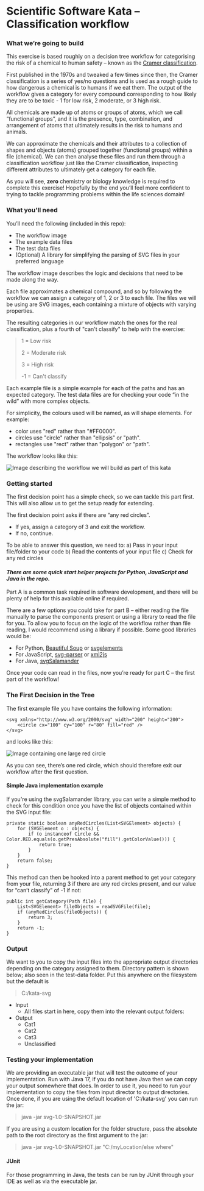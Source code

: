 # Scientific Software Kata – Classification workflow
### What we’re going to build
This exercise is based roughly on a decision tree workflow for categorising the risk of a chemical to human safety – known as the [Cramer classification](https://doi.org/10.1016/S0015-6264(76)80522-6).

First published in the 1970s and tweaked a few times since then, the Cramer classification is a series of yes/no questions and is used as a rough guide to how dangerous a chemical is to humans if we eat them. The output of the workflow gives a category for every compound corresponding to how likely they are to be toxic - 1 for low risk, 2 moderate, or 3 high risk.

All chemicals are made up of atoms or groups of atoms, which we call “functional groups”, and it is the presence, type, combination, and arrangement of atoms that ultimately results in the risk to humans and animals.

We can approximate the chemicals and their attributes to a collection of shapes and objects (atoms) grouped together (functional groups) within a file (chemical). We can then analyse these files and run them through a classification workflow just like the Cramer classification, inspecting different attributes to ultimately get a category for each file.

As you will see, **zero** chemistry or biology knowledge is required to complete this exercise! Hopefully by the end you’ll feel more confident to trying to tackle programming problems within the life sciences domain!

### What you'll need
You’ll need the following (included in this repo):
*	The workflow image
*	The example data files
*	The test data files
*	(Optional) A library for simplifying the parsing of SVG files in your preferred language

The workflow image describes the logic and decisions that need to be made along the way.

Each file approximates a chemical compound, and so by following the workflow we can assign a category of 1, 2 or 3 to each file. The files we will be using are SVG images, each containing a mixture of objects with varying properties.

The resulting categories in our workflow match the ones for the real classification, plus a fourth of "can't classify" to help with the exercise:

> 1 = Low risk
> 
> 2 = Moderate risk
> 
> 3 = High risk
> 
> -1 = Can't classify

Each example file is a simple example for each of the paths and has an expected category. The test data files are for checking your code “in the wild” with more complex objects.

For simplicity, the colours used will be named, as will shape elements. For example:
* color uses "red" rather than "#FF0000".
* circles use "circle" rather than "ellipsis" or "path".
* rectangles use "rect" rather than "polygon" or "path".

The workflow looks like this:

![Image describing the workflow we will build as part of this kata](workflow.jpg)

### Getting started
The first decision point has a simple check, so we can tackle this part first. This will also allow us to get the setup ready for extending.

The first decision point asks if there are “any red circles”.
*	If yes, assign a category of 3 and exit the workflow.
*	If no, continue.

To be able to answer this question, we need to:
a)	Pass in your input file/folder to your code
b)	Read the contents of your input file
c)	Check for any red circles

#### _There are some quick start helper projects for Python, JavaScript and Java in the repo._

Part A is a common task required in software development, and there will be plenty of help for this available online if required.

There are a few options you could take for part B – either reading the file manually to parse the components present or using a library to read the file for you. To allow you to focus on the logic of the workflow rather than file reading, I would recommend using a library if possible. Some good libraries would be:
*	For Python, [Beautiful Soup](https://pypi.org/project/beautifulsoup4/) or [svgelements](https://pypi.org/project/svgelements/)
*	For JavaScript, [svg-parser](https://www.npmjs.com/package/svg-parser) or [xml2js](https://www.npmjs.com/package/xml2js)
*	For Java, [svgSalamander](https://central.sonatype.com/artifact/guru.nidi.com.kitfox/svgSalamander)

Once your code can read in the files, now you’re ready for part C – the first part of the workflow!

### The First Decision in the Tree
The first example file you have contains the following information:

```
<svg xmlns="http://www.w3.org/2000/svg" width="200" height="200">
	<circle cx="100" cy="100" r="80" fill="red" />
</svg>
```
and looks like this:

![Image containing one large red circle](test-data/red_circle-III.svg)

As you can see, there’s one red circle, which should therefore exit our workflow after the first question.

#### Simple Java implementation example
If you're using the svgSalamander library, you can write a simple method to check for this condition once you have the list of objects contained within the SVG input file:

```
private static boolean anyRedCircles(List<SVGElement> objects) {
	for (SVGElement o : objects) {
		if (o instanceof Circle && Color.RED.equals(o.getPresAbsolute("fill").getColorValue())) {
			return true;
		}
	}
	return false;
}
```

This method can then be hooked into a parent method to get your category from your file, returning 3 if there are any red circles present, and our value for “can’t classify” of -1 if not:
```
public int getCategory(Path file) {
	List<SVGElement> fileObjects = readSVGFile(file);
	if (anyRedCircles(fileObjects)) {
		return 3;
	}
	return -1;
}
```

### Output
We want to you to copy the input files into the appropriate output directories depending on the category assigned to them.
Directory pattern is shown below; also seen in the test-data folder. Put this anywhere on the filesystem but the default is
> C:/kata-svg
* Input
	* All files start in here, copy them into the relevant output folders:
* Output
	* Cat1
	* Cat2
	* Cat3
	* Unclassified

### Testing your implementation
We are providing an executable jar that will test the outcome of your implementation.
Run with Java 17, if you do not have Java then we can copy your output somewhere that does.
In order to use it, you need to run your implementation to copy the files from input director to output directories.
Once done, if you are using the default location of 'C:/kata-svg' you can run the jar:
> java -jar svg-1.0-SNAPSHOT.jar
> 
If you are using a custom location for the folder structure, pass the absolute path to the root directory as the first argument to the jar:
> java -jar svg-1.0-SNAPSHOT.jar "C:/myLocation/else where"
> 
#### JUnit
For those programming in Java, the tests can be run by JUnit through your IDE as well as via the executable jar. 
